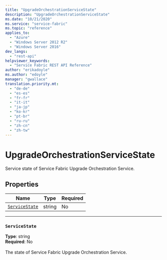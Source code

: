```yaml
---
title: "UpgradeOrchestrationServiceState"
description: "UpgradeOrchestrationServiceState"
ms.date: "10/21/2020"
ms.service: "service-fabric"
ms.topic: "reference"
applies_to: 
  - "Azure"
  - "Windows Server 2012 R2"
  - "Windows Server 2016"
dev_langs: 
  - "rest-api"
helpviewer_keywords: 
  - "Service Fabric REST API Reference"
author: "erikadoyle"
ms.author: "edoyle"
manager: "gwallace"
translation.priority.mt: 
  - "de-de"
  - "es-es"
  - "fr-fr"
  - "it-it"
  - "ja-jp"
  - "ko-kr"
  - "pt-br"
  - "ru-ru"
  - "zh-cn"
  - "zh-tw"
---
```

# UpgradeOrchestrationServiceState

Service state of Service Fabric Upgrade Orchestration Service.

## Properties
| Name | Type | Required |
| --- | --- | --- |
| [`ServiceState`](#servicestate) | string | No |

____
### `ServiceState`
__Type__: string <br/>
__Required__: No<br/>
<br/>
The state of Service Fabric Upgrade Orchestration Service.

